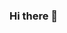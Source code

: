 ### Hi there 👋

<!--
**dukcho86/dukcho86** is a ✨ _special_ ✨ repository because its `README.md` (this file) appears on your GitHub profile.

Here are some ideas to get you started:

- 🔭 I’m currently working on a project 'colorandplatte'.
- 🌱 I’m currently learning Microsoft Azure
- ⚡ Fun fact: I'm a member of a praise team for local church.
-->
